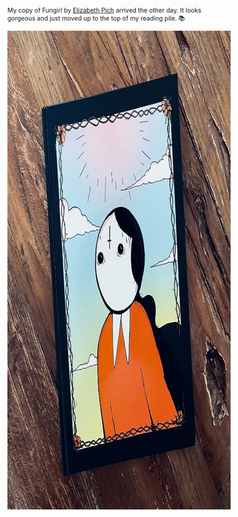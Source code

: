 ---
---

My copy of Fungirl by [Elizabeth Pich](https://elizabethpich.com) arrived the other day. It looks gorgeous and just moved up to the top of my reading pile. 📚

<img src="/images/fungirl.jpg" alt="Coomic book cover featuring a closeup of a very light-skinned, sweating woman. It looks like she's having a hard time. On her forehead, there's an upsidedown cross." width="1080" height="1080" />
